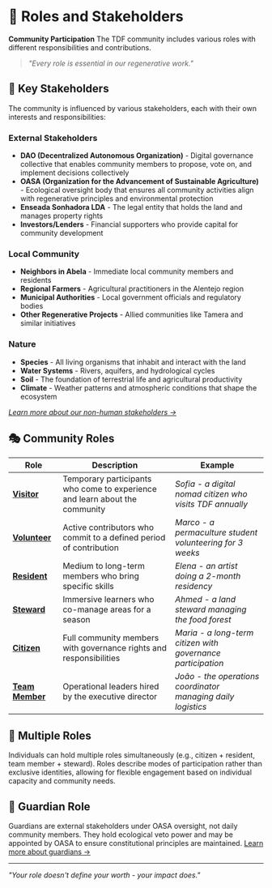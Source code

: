 # 👥 Roles and Stakeholders

**Community Participation** The TDF community includes various roles with different responsibilities and contributions.

> *"Every role is essential in our regenerative work."*

## 🌱 Key Stakeholders

The community is influenced by various stakeholders, each with their own interests and responsibilities:

### External Stakeholders
- **DAO (Decentralized Autonomous Organization)** - Digital governance collective that enables community members to propose, vote on, and implement decisions collectively
- **OASA (Organization for the Advancement of Sustainable Agriculture)** - Ecological oversight body that ensures all community activities align with regenerative principles and environmental protection
- **Enseada Sonhadora LDA** - The legal entity that holds the land and manages property rights
- **Investors/Lenders** - Financial supporters who provide capital for community development

### Local Community
- **Neighbors in Abela** - Immediate local community members and residents
- **Regional Farmers** - Agricultural practitioners in the Alentejo region
- **Municipal Authorities** - Local government officials and regulatory bodies
- **Other Regenerative Projects** - Allied communities like Tamera and similar initiatives

### Nature
- **Species** - All living organisms that inhabit and interact with the land
- **Water Systems** - Rivers, aquifers, and hydrological cycles
- **Soil** - The foundation of terrestrial life and agricultural productivity
- **Climate** - Weather patterns and atmospheric conditions that shape the ecosystem

*[Learn more about our non-human stakeholders →](../07_land-stewardship/README.md)*

## 🎭 Community Roles

| Role | Description | Example |
|-----------------|-------------------|---------------------|
| **[Visitor](visitor.md)** | Temporary participants who come to experience and learn about the community | *Sofia - a digital nomad citizen who visits TDF annually* |
| **[Volunteer](volunteer.md)** | Active contributors who commit to a defined period of contribution | *Marco - a permaculture student volunteering for 3 weeks* |
| **[Resident](resident.md)** | Medium to long-term members who bring specific skills | *Elena - an artist doing a 2-month residency* |
| **[Steward](steward.md)** | Immersive learners who co-manage areas for a season | *Ahmed - a land steward managing the food forest* |
| **[Citizen](citizen.md)** | Full community members with governance rights and responsibilities | *Maria - a long-term citizen with governance participation* |
| **[Team Member](team_member.md)** | Operational leaders hired by the executive director | *João - the operations coordinator managing daily logistics* |

## 🔄 Multiple Roles

Individuals can hold multiple roles simultaneously (e.g., citizen + resident, team member + steward). Roles describe modes of participation rather than exclusive identities, allowing for flexible engagement based on individual capacity and community needs.

## 🌳 Guardian Role

Guardians are external stakeholders under OASA oversight, not daily community members. They hold ecological veto power and may be appointed by OASA to ensure constitutional principles are maintained. [Learn more about guardians →](guardian.md)

---

*"Your role doesn't define your worth - your impact does."*
